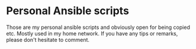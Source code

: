 # Personal Ansible scripts

Those are my personal ansible scripts and obviously open for being copied etc.
Mostly used in my home network. If you have any tips or remarks, please don't hesitate to comment.